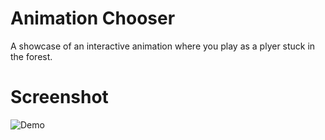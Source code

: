 # Animation Chooser
A showcase of an interactive animation where you play as a plyer stuck in the forest.

# Screenshot
![Demo](https://cloud-1oul3zu6h-hack-club-bot.vercel.app/0screenshot_2024-11-15_at_21-15-38_animation_showcase.png)